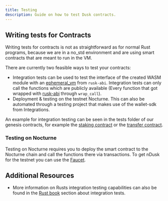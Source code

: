 ```yaml
---
title: Testing
description: Guide on how to test Dusk contracts.
---
```


<!-- This guide will explain how to test a contract based on the previous counter Contract from [My first contract](/developer/smart-contract/guides/01-my-first-contract) -->

## Writing tests for Contracts

Writing tests for contracts is not as straightforward as for normal Rust programs, because we are in a no_std environment and are using smart contracts that are meant to run in the VM.

There are currently two feasible ways to test your contracts:

- Integration tests can be used to test the interface of the created WASM module with an [ephemeral_vm](https://github.com/dusk-network/rusk/blob/146d97430194a6dc7988e69e04439d8e70cdcd6f/rusk-abi/src/host.rs#L65) from `rusk-abi`. Integration tests can only call the functions which are publicly available (Every function that got wrapped with [rusk-abi](https://crates.io/crates/rusk-abi) through `wrap_call`).
- Deployment & testing on the testnet Nocturne. This can also be automated through a testing project that makes use of the wallet-sdk from Integrations.

An example for integration testing can be seen in the tests folder of our genesis contracts, for example the [staking contract](https://github.com/dusk-network/rusk/tree/master/contracts/stake/tests) or the [transfer contract](https://github.com/dusk-network/rusk/tree/master/contracts/transfer/tests).

<!-- ## Testing on Testnet

-->


### Testing on Nocturne

Testing on Nocturne requires you to deploy the smart contract to the Nocturne chain and call the functions there via transactions. To get nDusk for the testnet you can use the [Faucet](/operator/guides/testnet-faucet).

## Additional Resources

- More information on Rusts integration testing capabilities can also be found in the <a href="https://doc.rust-lang.org/book/ch11-03-test-organization.html#integration-tests" target="_blank">Rust book</a> section about integration tests.